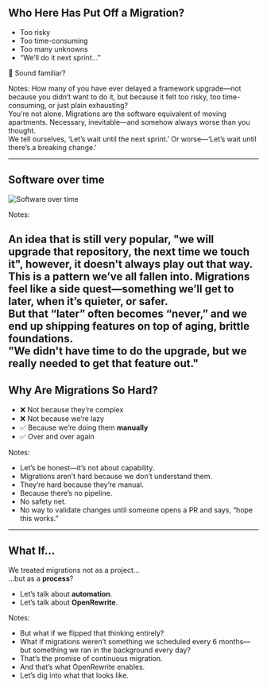 <!-- This is the "Warmer"

The goal of the warmer:
Something to connect with the audience. Know the audience.
I have seen and heard some of these challenges from other customers very similar to yours
These 3 challenges come up as the most troubling
Is that what you are seeing? Or would you add something to that list?
-->

## Who Here Has Put Off a Migration?

- Too risky
- Too time-consuming
- Too many unknowns
- “We’ll do it next sprint…”

🤔 Sound familiar?

Notes:
How many of you have ever delayed a framework upgrade—not because you didn’t want to do it, but because it felt too risky, too time-consuming, or just plain exhausting?  
You’re not alone. Migrations are the software equivalent of moving apartments. Necessary, inevitable—and somehow always worse than you thought.  
We tell ourselves, ‘Let’s wait until the next sprint.’ Or worse—‘Let’s wait until there’s a breaking change.’

---
## Software over time

![Software over time](images/software_over_time_animated.svg)

Notes:

An idea that is still very popular, "we will upgrade that repository, the next time we touch it", however, it doesn't always play out that way.
This is a pattern we’ve all fallen into. Migrations feel like a side quest—something we’ll get to later, when it’s quieter, or safer.  
But that “later” often becomes “never,” and we end up shipping features on top of aging, brittle foundations.  
"We didn't have time to do the upgrade, but we really needed to get that feature out."
---

## Why Are Migrations So Hard?

* ❌ Not because they’re complex  
* ❌ Not because we’re lazy  
* ✅ Because we’re doing them **manually**  
* ✅ Over and over again

Notes:
- Let’s be honest—it’s not about capability.  
- Migrations aren’t hard because we don’t understand them.  
- They’re hard because they’re manual.  
- Because there’s no pipeline.
- No safety net.
- No way to validate changes until someone opens a PR and says, “hope this works.”

---

## What If…

We treated migrations not as a project…  
…but as a **process**?

* Let’s talk about **automation**.  
* Let’s talk about **OpenRewrite**.

Notes:
- But what if we flipped that thinking entirely?  
- What if migrations weren’t something we scheduled every 6 months—but something we ran in the background every day?  
- That’s the promise of continuous migration.  
- And that’s what OpenRewrite enables.  
- Let’s dig into what that looks like.
